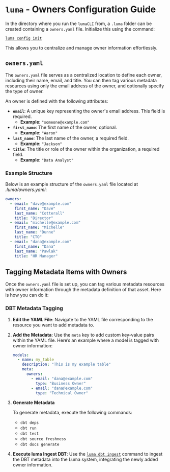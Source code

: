 # `luma` - Owners Configuration Guide

In the directory where you run the `lumaCLI` from, a `.luma` folder can be created containing a `owners.yaml` file. Initialize this using the command:

[`luma config init`](../cli.md#luma-config-init)

This allows you to centralize and manage owner information effortlessly.

## `owners.yaml`

The `owners.yaml` file serves as a centralized location to define each owner, including their name, email, and title. You can then tag various metadata resources using only the email address of the owner, and optionally specify the type of owner.

An owner is defined with the following attributes:

- **`email`**: A unique key representing the owner's email address. This field is required.
  - **Example**: `"someone@example.com"`
- **`first_name`**: The first name of the owner, optional.
  - **Example**: `"Aaron"`
- **`last_name`**: The last name of the owner, a required field.
  - **Example**: `"Jackson"`
- **`title`**: The title or role of the owner within the organization, a required field.
  - **Example**: `"Data Analyst"`

### Example Structure

Below is an example structure of the `owners.yaml` file located at _.luma/owners.yaml_:

````yaml
owners:
  - email: "dave@example.com"
    first_name: "Dave"
    last_name: "Cotterall"
    title: "Director"
  - email: "michelle@example.com"
    first_name: "Michelle"
    last_name: "Dunne"
    title: "CTO"
  - email: "dana@example.com"
    first_name: "Dana"
    last_name: "Pawlak"
    title: "HR Manager"
````

## Tagging Metadata Items with Owners

Once the `owners.yaml` file is set up, you can tag various metadata resources with owner information through the metadata definition of that asset. Here is how you can do it:

### DBT Metadata Tagging

1. **Edit the YAML File**: Navigate to the YAML file corresponding to the resource you want to add metadata to.

2. **Add the Metadata**: Use the `meta` key to add custom key-value pairs within the YAML file. Here’s an example where a model is tagged with owner information:

   ````yaml
   models:
     - name: my_table
       description: "This is my example table"
       meta:
         owners:
           - email: "dana@example.com"
             type: "Business Owner"
           - email: "dana@example.com"
             type: "Technical Owner"
   ````

3. **Generate Metadata**

   To generate metadata, execute the following commands:
   
   - `dbt deps`
   - `dbt run`
   - `dbt test`
   - `dbt source freshness`
   - `dbt docs generate`

4. **Execute luma Ingest DBT**: Use the [`luma dbt ingest`](../cli.md#luma-dbt-ingest) command to ingest the DBT metadata into the Luma system, integrating the newly added owner information.